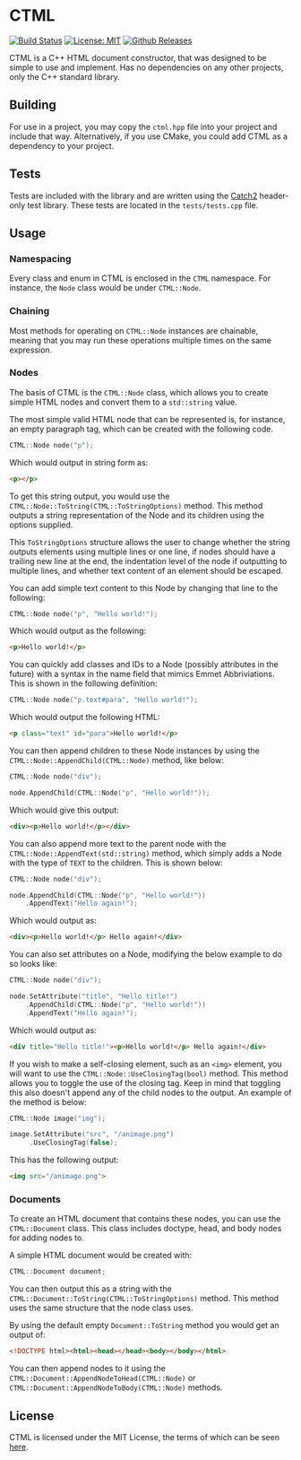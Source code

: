 # CTML

[![Build Status](https://travis-ci.com/tinfoilboy/CTML.svg?branch=master)](https://travis-ci.com/tinfoilboy/CTML)
[![License: MIT](https://img.shields.io/badge/License-MIT-yellow.svg)](https://opensource.org/licenses/MIT)
[![Github Releases](https://img.shields.io/github/release/tinfoilboy/CTML.svg)](https://github.com/tinfoilboy/CTML/releases)

CTML is a C++ HTML document constructor, that was designed to be simple to use and implement.
Has no dependencies on any other projects, only the C++ standard library.

## Building

For use in a project, you may copy the `ctml.hpp` file into your project and include that way.
Alternatively, if you use CMake, you could add CTML as a dependency to your project.

## Tests

Tests are included with the library and are written using the [Catch2](https://github.com/catchorg/Catch2) header-only test library.
These tests are located in the `tests/tests.cpp` file.

## Usage

### Namespacing

Every class and enum in CTML is enclosed in the `CTML` namespace.
For instance, the `Node` class would be under `CTML::Node`.

### Chaining

Most methods for operating on `CTML::Node` instances are chainable, meaning that you may run these operations multiple times on the same expression.

### Nodes

The basis of CTML is the `CTML::Node` class, which allows you to create
simple HTML nodes and convert them to a `std::string` value.

The most simple valid HTML node that can be represented is, for instance, an empty paragraph tag, which can be created with the following code.

```cpp
CTML::Node node("p");
```

Which would output in string form as:

```html
<p></p>
```

To get this string output, you would use the `CTML::Node::ToString(CTML::ToStringOptions)` method. This method outputs a string representation of the Node and its children using the options supplied.

This `ToStringOptions` structure allows the user to change whether the string outputs elements using multiple lines or one line, if nodes should have a trailing new line at the end, the indentation level of the node if outputting to multiple lines, and whether text content of an element should be escaped.

You can add simple text content to this Node by changing that line to the following:

```cpp
CTML::Node node("p", "Hello world!");
```

Which would output as the following:

```html
<p>Hello world!</p>
```

You can quickly add classes and IDs to a Node (possibly attributes in the future) with a syntax in the name field that mimics Emmet Abbriviations.
This is shown in the following definition:

```cpp
CTML::Node node("p.text#para", "Hello world!");
```

Which would output the following HTML:

```html
<p class="text" id="para">Hello world!</p>
```

You can then append children to these Node instances by using the `CTML::Node::AppendChild(CTML::Node)` method, like below:

```cpp
CTML::Node node("div");

node.AppendChild(CTML::Node("p", "Hello world!"));
```

Which would give this output:

```html
<div><p>Hello world!</p></div>
```

You can also append more text to the parent node with the `CTML::Node::AppendText(std::string)` method, which simply
adds a Node with the type of `TEXT` to the children.
This is shown below:

```cpp
CTML::Node node("div");

node.AppendChild(CTML::Node("p", "Hello world!"))
    .AppendText("Hello again!");
```

Which would output as:

```html
<div><p>Hello world!</p> Hello again!</div>
```

You can also set attributes on a Node, modifying the below example to do so looks like:

```cpp
CTML::Node node("div");

node.SetAttribute("title", "Hello title!")
    .AppendChild(CTML::Node("p", "Hello world!"))
    .AppendText("Hello again!");
```

Which would output as:

```html
<div title="Hello title!"><p>Hello world!</p> Hello again!</div>
```

If you wish to make a self-closing element, such as an `<img>` element, you will want to use the `CTML::Node::UseClosingTag(bool)` method. This method allows you to toggle the use of the closing tag. Keep in mind that toggling this also doesn't append any of the child nodes to the output. An example of the method is below:

```cpp
CTML::Node image("img");

image.SetAttribute("src", "/animage.png")
     .UseClosingTag(false);
```

This has the following output:

```html
<img src="/animage.png">
```

### Documents

To create an HTML document that contains these nodes, you can use the `CTML::Document` class. This class includes doctype, head, and body nodes for adding nodes to.

A simple HTML document would be created with:

```cpp
CTML::Document document;
```

You can then output this as a string with the `CTML::Document::ToString(CTML::ToStringOptions)` method. This method uses the same structure that the node class uses.

By using the default empty `Document::ToString` method you would get an output of:

```html
<!DOCTYPE html><html><head></head><body></body></html>
```

You can then append nodes to it using the `CTML::Document::AppendNodeToHead(CTML::Node)` or `CTML::Document::AppendNodeToBody(CTML::Node)` methods.

## License

CTML is licensed under the MIT License, the terms of which can be seen [here](https://github.com/tinfoilboy/CTML/blob/master/LICENSE).
